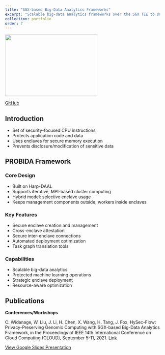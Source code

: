 ```yaml
---
title: "SGX-based Big-Data Analytics Frameworks"
excerpt: "Scalable big-data analytics frameworks over the SGX TEE to support iterative, MPI-based cluster computing<br/><img src='/JudyFox/images/SGX.png' width='100' height='75'>"
collection: portfolio
order: 7
---
```


<img src='/JudyFox/images/SGX.png' width='300' height='200'>

[GitHub](https://github.com/Data-ScienceHub/HySec-Flow)

## Introduction
- Set of security-focused CPU instructions
- Protects application code and data
- Uses enclaves for secure memory execution
- Prevents disclosure/modification of sensitive data

## PROBIDA Framework
### Core Design
- Built on Harp-DAAL
- Supports iterative, MPI-based cluster computing
- Hybrid model: selective enclave usage
- Keeps management components outside, workers inside enclaves

### Key Features
- Secure enclave creation and management
- Cross-enclave attestation
- Secure inter-enclave connections
- Automated deployment optimization
- Task graph translation tools

### Capabilities
- Scalable big-data analytics
- Protected machine learning operations
- Strategic enclave deployment
- Resource-aware optimization

## Publications

**Conferences/Workshops** 

C. Widanage, W. Liu, J. Li, H. Chen, X. Wang, H. Tang, J. Fox, HySec-Flow: Privacy-Preserving Genomic Computing with SGX-based Big-Data Analytics Framework, in the Proceedings of IEEE 14th International Conference on Cloud Computing (CLOUD), September 5-11, 2021. [Link](https://12d5b035-1d29-4346-a54b-4563c7f1da9e.filesusr.com/ugd/078a65_dd262fda0ebf4c6a9976e2f62c9a5056.pdf)

<a href="https://docs.google.com/presentation/d/e/2PACX-1vQIbq-sPt9LgNye1wYNFA4FNg2K7mzLzK3P0Oc_sRt_MHXevQCFisJIEbsk35cSbw/embed?start=true&loop=false&delayms=3000" target="_blank">
  View Google Slides Presentation
</a>
